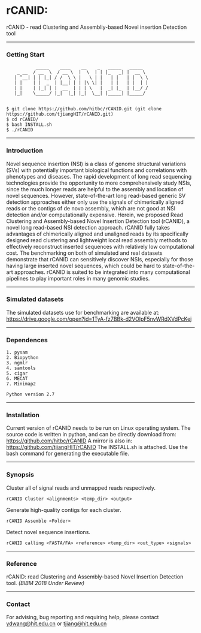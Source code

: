 # rCANID: 
rCANID - read Clustering and Assembliy-based Novel insertion Detection tool

---
### Getting Start
	           _____    ____    __    _   _____   _____
	    _ __  / __  \  / __ \  |  \  | | |_   _| |  __ \
	   | ^__| | | |_| / /  \ \ |   \ | |   | |   | |  \ \
	   | |    | |  _  | |__| | | |\ \| |   | |   | |  | |
	   | |    | |_| | |  __  | | | \   |  _| |_  | |__/ /
	   |_|    \_____/ |_|  |_| |_|  \__| |_____| |_____/
     
	
	$ git clone https://github.com/hitbc/rCANID.git (git clone https://github.com/tjiangHIT/rCANID.git)
	$ cd rCANID/
	$ bash INSTALL.sh
	$ ./rCANID

---

### Introduction

Novel sequence insertion (NSI) is a class of genome structural variations (SVs) with potentially important biological functions and correlations with phenotypes and diseases. The rapid development of long read sequencing technologies provide the opportunity to more comprehensively study NSIs, since the much longer reads are helpful to the assembly and location of novel sequences. However, state-of-the-art long read-based generic SV detection approaches either only use the signals of chimerically aligned reads or the contigs of de novo assembly, which are not good at NSI detection and/or computationally expensive. Herein, we proposed Read Clustering and Assembly-based Novel Insertion Detection tool (rCANID), a novel long read-based NSI detection approach. rCANID fully takes advantages of chimerically aligned and unaligned reads by its specifically designed read clustering and lightweight local read assembly methods to effectively reconstruct inserted sequences with relatively low computational cost. The benchmarking on both of simulated and real datasets demonstrate that rCANID can sensitively discover NSIs, especially for those having large inserted novel sequences, which could be hard to state-of-the-art approaches. rCANID is suited to be integrated into many computational pipelines to play important roles in many genomic studies.

---

### Simulated datasets

The simulated datasets use for benchmarking are available at: https://drive.google.com/open?id=1TyA-fz7BBk-d2VOlpF5nvWRdXVdPcKej

---
### Dependences
	
	1. pysam
	2. Biopython
	3. ngmlr
	4. samtools
	5. cigar
    6. MECAT
    7. Minimap2

	Python version 2.7

---
### Installation

Current version of rCANID needs to be run on Linux operating system.
The source code is written in python, and can be directly download from: https://github.com/hitbc/rCANID 
A mirror is also in: https://github.com/tjiangHIT/rCANID
The INSTALL.sh is attached. Use the bash command for generating the executable file.

---
### Synopsis
Cluster all of signal reads and unmapped reads respectively.

	rCANID Cluster <alignments> <temp_dir> <output>

Generate high-quality contigs for each cluster.

	rCANID Assemble <Folder>

Detect novel sequence insertions.

	rCANID calling <FASTA/FA> <reference> <temp_dir> <out_type> <signals>

---
### Reference
rCANID: read Clustering and Assembly-based Novel Insertion Detection tool. *(BIBM 2018 Under Review)*

---
### Contact
For advising, bug reporting and requiring help, please contact ydwang@hit.edu.cn or tjiang@hit.edu.cn
